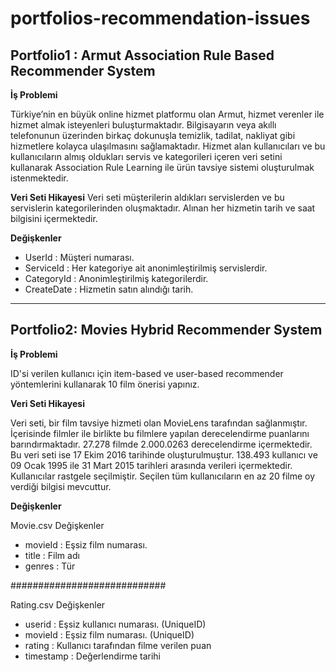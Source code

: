 # portfolios-recommendation-issues

## Portfolio1 : Armut Association Rule Based Recommender System

**İş Problemi**

Türkiye’nin en büyük online hizmet platformu olan Armut, hizmet verenler ile hizmet almak isteyenleri buluşturmaktadır. Bilgisayarın veya akıllı telefonunun üzerinden birkaç dokunuşla temizlik, tadilat, nakliyat gibi hizmetlere kolayca ulaşılmasını sağlamaktadır. Hizmet alan kullanıcıları ve bu kullanıcıların almış oldukları servis ve kategorileri içeren veri setini kullanarak Association Rule Learning ile ürün tavsiye sistemi oluşturulmak istenmektedir.

**Veri Seti Hikayesi**
Veri seti müşterilerin aldıkları servislerden ve bu servislerin kategorilerinden oluşmaktadır. Alınan her hizmetin tarih ve saat bilgisini içermektedir.

**Değişkenler**

* UserId : Müşteri numarası.
* ServiceId : Her kategoriye ait anonimleştirilmiş servislerdir.
* CategoryId : Anonimleştirilmiş kategorilerdir.
* CreateDate : Hizmetin satın alındığı tarih.

---------

## Portfolio2: Movies Hybrid Recommender System

**İş Problemi**

ID'si verilen kullanıcı için item-based ve user-based recommender yöntemlerini kullanarak 10 film önerisi yapınız.

**Veri Seti Hikayesi**

Veri seti, bir film tavsiye hizmeti olan MovieLens tarafından sağlanmıştır. İçerisinde filmler ile birlikte bu filmlere yapılan derecelendirme puanlarını barındırmaktadır. 27.278 filmde 2.000.0263 derecelendirme içermektedir. Bu veri seti ise 17 Ekim 2016 tarihinde oluşturulmuştur. 138.493 kullanıcı ve 09 Ocak 1995 ile 31 Mart 2015 tarihleri arasında verileri içermektedir. Kullanıcılar rastgele seçilmiştir. Seçilen tüm kullanıcıların en az 20 filme oy verdiği bilgisi mevcuttur.

**Değişkenler**

Movie.csv Değişkenler

* movieId : Eşsiz film numarası.
* title : Film adı
* genres : Tür

############################

Rating.csv Değişkenler

* userid : Eşsiz kullanıcı numarası. (UniqueID)
* movieId : Eşsiz film numarası. (UniqueID)
* rating : Kullanıcı tarafından filme verilen puan
* timestamp : Değerlendirme tarihi

